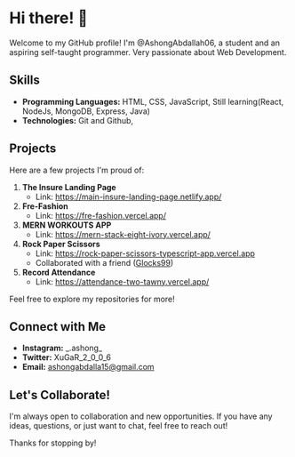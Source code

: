 # Hi there! 👋

Welcome to my GitHub profile! I'm @AshongAbdallah06, a student and an aspiring self-taught programmer. Very passionate about Web Development. 

## Skills

- **Programming Languages:** HTML, CSS, JavaScript, Still learning(React, NodeJs, MongoDB, Express, Java)
- **Technologies:** Git and Github, 

## Projects

Here are a few projects I'm proud of:

1. **The Insure Landing Page**
   - Link: https://main-insure-landing-page.netlify.app/
2. **Fre-Fashion**
   - Link: https://fre-fashion.vercel.app/
3. **MERN WORKOUTS APP**
   - Link: https://mern-stack-eight-ivory.vercel.app/
5. **Rock Paper Scissors**
   - Link: https://rock-paper-scissors-typescript-app.vercel.app
   - Collaborated with a friend ([Glocks99](https://github.com/Glocks99))
6. **Record Attendance**
   - Link: https://attendance-two-tawny.vercel.app/

Feel free to explore my repositories for more!

## Connect with Me

- **Instagram:** \_.ashong\_
- **Twitter:** XuGaR_2_0_0_6
- **Email:** ashongabdalla15@gmail.com


## Let's Collaborate!

I'm always open to collaboration and new opportunities. If you have any ideas, questions, or just want to chat, feel free to reach out!

Thanks for stopping by!


